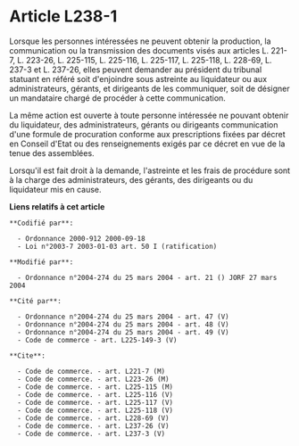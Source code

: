 # Article L238-1

Lorsque les personnes intéressées ne peuvent obtenir la production, la communication ou la transmission des documents visés
aux articles L. 221-7, L. 223-26, L. 225-115, L. 225-116, L. 225-117, L. 225-118, L. 228-69, L. 237-3 et L. 237-26, elles
peuvent demander au président du tribunal statuant en référé soit d'enjoindre sous astreinte au liquidateur ou aux
administrateurs, gérants, et dirigeants de les communiquer, soit de désigner un mandataire chargé de procéder à cette
communication.

La même action est ouverte à toute personne intéressée ne pouvant obtenir du liquidateur, des administrateurs, gérants ou
dirigeants communication d'une formule de procuration conforme aux prescriptions fixées par décret en Conseil d'Etat ou des
renseignements exigés par ce décret en vue de la tenue des assemblées.

Lorsqu'il est fait droit à la demande, l'astreinte et les frais de procédure sont à la charge des administrateurs, des
gérants, des dirigeants ou du liquidateur mis en cause.

**Liens relatifs à cet article**

	**Codifié par**:

	  - Ordonnance 2000-912 2000-09-18
	  - Loi n°2003-7 2003-01-03 art. 50 I (ratification)

	**Modifié par**:

	  - Ordonnance n°2004-274 du 25 mars 2004 - art. 21 () JORF 27 mars 2004

	**Cité par**:

	  - Ordonnance n°2004-274 du 25 mars 2004 - art. 47 (V)
	  - Ordonnance n°2004-274 du 25 mars 2004 - art. 48 (V)
	  - Ordonnance n°2004-274 du 25 mars 2004 - art. 49 (V)
	  - Code de commerce - art. L225-149-3 (V)

	**Cite**:

	  - Code de commerce. - art. L221-7 (M)
	  - Code de commerce. - art. L223-26 (M)
	  - Code de commerce. - art. L225-115 (M)
	  - Code de commerce. - art. L225-116 (V)
	  - Code de commerce. - art. L225-117 (V)
	  - Code de commerce. - art. L225-118 (V)
	  - Code de commerce. - art. L228-69 (V)
	  - Code de commerce. - art. L237-26 (V)
	  - Code de commerce. - art. L237-3 (V)
